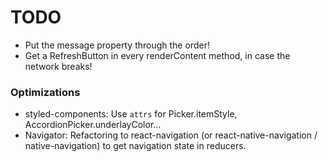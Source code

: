 TODO
=======

* Put the message property through the order!
* Get a RefreshButton in every renderContent method, in case the network breaks!

### Optimizations

* styled-components: Use `attrs` for Picker.itemStyle, AccordionPicker.underlayColor...
* Navigator: Refactoring to react-navigation (or react-native-navigation / native-navigation) to get navigation state in reducers.
